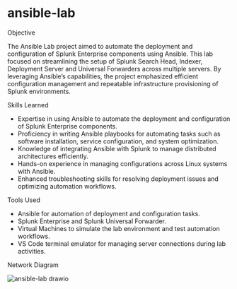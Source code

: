 # ansible-lab

Objective

The Ansible Lab project aimed to automate the deployment and configuration of Splunk Enterprise components using Ansible. This lab focused on streamlining the setup of Splunk Search Head, Indexer, Deployment Server and Universal Forwarders across multiple servers. By leveraging Ansible’s capabilities, the project emphasized efficient configuration management and repeatable infrastructure provisioning of Splunk environments.

Skills Learned

- Expertise in using Ansible to automate the deployment and configuration of Splunk Enterprise components.
- Proficiency in writing Ansible playbooks for automating tasks such as software installation, service configuration, and system optimization.
- Knowledge of integrating Ansible with Splunk to manage distributed architectures efficiently.
- Hands-on experience in managing configurations across Linux systems with Ansible.
- Enhanced troubleshooting skills for resolving deployment issues and optimizing automation workflows.

Tools Used

- Ansible for automation of deployment and configuration tasks.
- Splunk Enterprise and Splunk Universal Forwarder.
- Virtual Machines to simulate the lab environment and test automation workflows.
- VS Code terminal emulator for managing server connections during lab activities.

Network Diagram

![ansible-lab drawio](https://github.com/user-attachments/assets/fc29f2cb-ebb8-4115-a893-7094a3b488d4)
